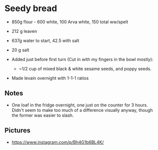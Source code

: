# Seedy bread

- 850g flour - 600 white, 100 Arva white, 150 total ww/spelt
- 212 g leaven
- 637g water to start, 42.5 with salt
- 20 g salt
- Added just before first turn (Cut in with my fingers in the bowl mostly):
    + ~1/2 cup of mixed black & white sesame seeds, and poppy seeds.

- Made levain overnight with 1-1-1 ratios

## Notes
- One loaf in the fridge overnight, one just on the counter for 3 hours.  Didn't seem to make too much of a difference visually anyway, though the former was easier to slash.

## Pictures
- https://www.instagram.com/p/Bh4G1b6BL4K/